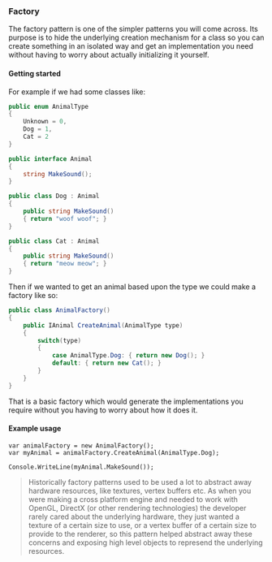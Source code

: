 ### Factory

The factory pattern is one of the simpler patterns you will come across. Its purpose is to hide the underlying creation mechanism for a class so you can create something in an isolated way and get an implementation you need without having to worry about actually initializing it yourself.

#### Getting started

For example if we had some classes like:

```csharp
public enum AnimalType
{
    Unknown = 0,
    Dog = 1,
    Cat = 2
}

public interface Animal
{
    string MakeSound();
}

public class Dog : Animal
{
    public string MakeSound()
    { return "woof woof"; }
}

public class Cat : Animal
{
    public string MakeSound()
    { return "meow meow"; }
}
```

Then if we wanted to get an animal based upon the type we could make a factory like so:

```csharp
public class AnimalFactory()
{
    public IAnimal CreateAnimal(AnimalType type)
    {
        switch(type)
        {
            case AnimalType.Dog: { return new Dog(); }
            default: { return new Cat(); }
        }
    }
}
```

That is a basic factory which would generate the implementations you require without you having to worry about how it does it.

#### Example usage

```
var animalFactory = new AnimalFactory();
var myAnimal = animalFactory.CreateAnimal(AnimalType.Dog);

Console.WriteLine(myAnimal.MakeSound());
```

> Historically factory patterns used to be used a lot to abstract away hardware resources, like textures, vertex buffers etc. As when you were making a cross platform engine and needed to work with OpenGL, DirectX (or other rendering technologies) the developer rarely cared about the underlying hardware, they just wanted a texture of a certain size to use, or a vertex buffer of a certain size to provide to the renderer, so this pattern helped abstract away these concerns and exposing high level objects to represend the underlying resources.
